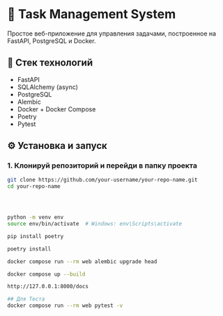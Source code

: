 # 📝 Task Management System

Простое веб-приложение для управления задачами, построенное на FastAPI, PostgreSQL и Docker.

## 🚀 Стек технологий

- FastAPI
- SQLAlchemy (async)
- PostgreSQL
- Alembic
- Docker + Docker Compose
- Poetry
- Pytest

## ⚙️ Установка и запуск

### 1. Клонируй репозиторий и перейди в папку проекта

```bash
git clone https://github.com/your-username/your-repo-name.git
cd your-repo-name




python -m venv env
source env/bin/activate  # Windows: env\Scripts\activate

pip install poetry

poetry install

docker compose run --rm web alembic upgrade head

docker compose up --build

http://127.0.0.1:8000/docs

## Для Теста 
docker compose run --rm web pytest -v

